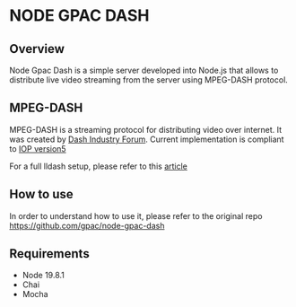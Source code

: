 # NODE GPAC DASH

## Overview 

Node Gpac Dash is a simple server developed into Node.js that allows to distribute live video streaming from the server using MPEG-DASH protocol.  

## MPEG-DASH

MPEG-DASH is a streaming protocol for distributing video over internet. It was created by [Dash Industry Forum](https://dashif.org/). Current implementation is compliant to 
[IOP version5](https://dashif.org/guidelines/iop-v5/)

For a full lldash setup, please refer to this [article](https://bozhang-26963.medium.com/low-latency-dash-streaming-using-open-source-tools-f93142ece69d)

## How to use

In order to understand how to use it, please refer to the original repo https://github.com/gpac/node-gpac-dash

## Requirements

* Node 19.8.1
* Chai
* Mocha 
